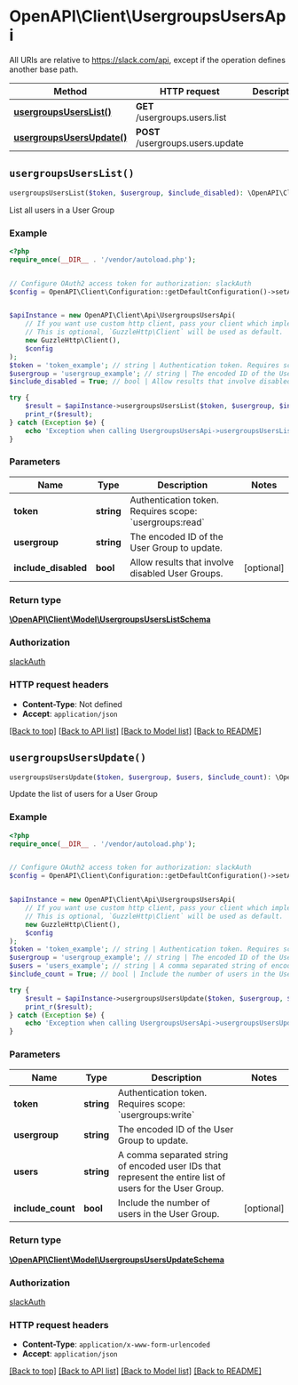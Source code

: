 # OpenAPI\Client\UsergroupsUsersApi

All URIs are relative to https://slack.com/api, except if the operation defines another base path.

| Method | HTTP request | Description |
| ------------- | ------------- | ------------- |
| [**usergroupsUsersList()**](UsergroupsUsersApi.md#usergroupsUsersList) | **GET** /usergroups.users.list |  |
| [**usergroupsUsersUpdate()**](UsergroupsUsersApi.md#usergroupsUsersUpdate) | **POST** /usergroups.users.update |  |


## `usergroupsUsersList()`

```php
usergroupsUsersList($token, $usergroup, $include_disabled): \OpenAPI\Client\Model\UsergroupsUsersListSchema
```



List all users in a User Group

### Example

```php
<?php
require_once(__DIR__ . '/vendor/autoload.php');


// Configure OAuth2 access token for authorization: slackAuth
$config = OpenAPI\Client\Configuration::getDefaultConfiguration()->setAccessToken('YOUR_ACCESS_TOKEN');


$apiInstance = new OpenAPI\Client\Api\UsergroupsUsersApi(
    // If you want use custom http client, pass your client which implements `GuzzleHttp\ClientInterface`.
    // This is optional, `GuzzleHttp\Client` will be used as default.
    new GuzzleHttp\Client(),
    $config
);
$token = 'token_example'; // string | Authentication token. Requires scope: `usergroups:read`
$usergroup = 'usergroup_example'; // string | The encoded ID of the User Group to update.
$include_disabled = True; // bool | Allow results that involve disabled User Groups.

try {
    $result = $apiInstance->usergroupsUsersList($token, $usergroup, $include_disabled);
    print_r($result);
} catch (Exception $e) {
    echo 'Exception when calling UsergroupsUsersApi->usergroupsUsersList: ', $e->getMessage(), PHP_EOL;
}
```

### Parameters

| Name | Type | Description  | Notes |
| ------------- | ------------- | ------------- | ------------- |
| **token** | **string**| Authentication token. Requires scope: &#x60;usergroups:read&#x60; | |
| **usergroup** | **string**| The encoded ID of the User Group to update. | |
| **include_disabled** | **bool**| Allow results that involve disabled User Groups. | [optional] |

### Return type

[**\OpenAPI\Client\Model\UsergroupsUsersListSchema**](../Model/UsergroupsUsersListSchema.md)

### Authorization

[slackAuth](../../README.md#slackAuth)

### HTTP request headers

- **Content-Type**: Not defined
- **Accept**: `application/json`

[[Back to top]](#) [[Back to API list]](../../README.md#endpoints)
[[Back to Model list]](../../README.md#models)
[[Back to README]](../../README.md)

## `usergroupsUsersUpdate()`

```php
usergroupsUsersUpdate($token, $usergroup, $users, $include_count): \OpenAPI\Client\Model\UsergroupsUsersUpdateSchema
```



Update the list of users for a User Group

### Example

```php
<?php
require_once(__DIR__ . '/vendor/autoload.php');


// Configure OAuth2 access token for authorization: slackAuth
$config = OpenAPI\Client\Configuration::getDefaultConfiguration()->setAccessToken('YOUR_ACCESS_TOKEN');


$apiInstance = new OpenAPI\Client\Api\UsergroupsUsersApi(
    // If you want use custom http client, pass your client which implements `GuzzleHttp\ClientInterface`.
    // This is optional, `GuzzleHttp\Client` will be used as default.
    new GuzzleHttp\Client(),
    $config
);
$token = 'token_example'; // string | Authentication token. Requires scope: `usergroups:write`
$usergroup = 'usergroup_example'; // string | The encoded ID of the User Group to update.
$users = 'users_example'; // string | A comma separated string of encoded user IDs that represent the entire list of users for the User Group.
$include_count = True; // bool | Include the number of users in the User Group.

try {
    $result = $apiInstance->usergroupsUsersUpdate($token, $usergroup, $users, $include_count);
    print_r($result);
} catch (Exception $e) {
    echo 'Exception when calling UsergroupsUsersApi->usergroupsUsersUpdate: ', $e->getMessage(), PHP_EOL;
}
```

### Parameters

| Name | Type | Description  | Notes |
| ------------- | ------------- | ------------- | ------------- |
| **token** | **string**| Authentication token. Requires scope: &#x60;usergroups:write&#x60; | |
| **usergroup** | **string**| The encoded ID of the User Group to update. | |
| **users** | **string**| A comma separated string of encoded user IDs that represent the entire list of users for the User Group. | |
| **include_count** | **bool**| Include the number of users in the User Group. | [optional] |

### Return type

[**\OpenAPI\Client\Model\UsergroupsUsersUpdateSchema**](../Model/UsergroupsUsersUpdateSchema.md)

### Authorization

[slackAuth](../../README.md#slackAuth)

### HTTP request headers

- **Content-Type**: `application/x-www-form-urlencoded`
- **Accept**: `application/json`

[[Back to top]](#) [[Back to API list]](../../README.md#endpoints)
[[Back to Model list]](../../README.md#models)
[[Back to README]](../../README.md)
